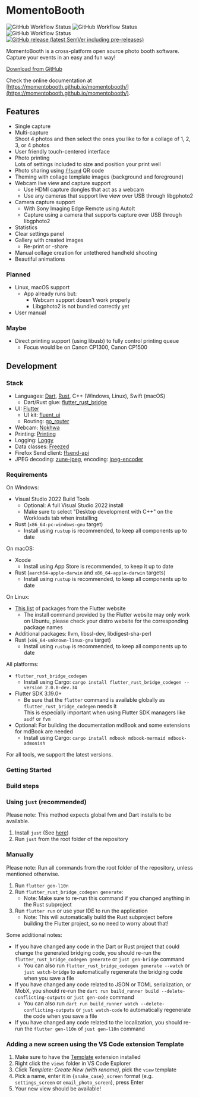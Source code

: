 # MomentoBooth

![GitHub Workflow Status](https://img.shields.io/github/actions/workflow/status/momentobooth/momentobooth/release-linux-appimage-x64.yml?label=Linux%20build)
![GitHub Workflow Status](https://img.shields.io/github/actions/workflow/status/momentobooth/momentobooth/release-macos-x64.yml?label=macOS%20build)
![GitHub Workflow Status](https://img.shields.io/github/actions/workflow/status/momentobooth/momentobooth/release-win-x64.yml?label=Windows%20build)
[![GitHub release (latest SemVer including pre-releases)](https://img.shields.io/github/v/release/momentobooth/momentobooth?include_prereleases&label=Latest%20version)](https://github.com/momentobooth/momentobooth/releases)

MomentoBooth is a cross-platform open source photo booth software. Capture your events in an easy and fun way!

[Download from GitHub](https://github.com/momentobooth/momentobooth/releases)

Check the online documentation at [https://momentobooth.github.io/momentobooth/](https://momentobooth.github.io/momentobooth/).

## Features

* Single capture
* Multi-capture\
  Shoot 4 photos and then select the ones you like to for a collage of 1, 2, 3, or 4 photos
* User friendly touch-centered interface
* Photo printing\
  Lots of settings included to size and position your print well
* Photo sharing using [`ffsend`](https://github.com/timvisee/ffsend) QR code
* Theming with collage template images (background and foreground)
* Webcam live view and capture support
  * Use HDMI capture dongles that act as a webcam
  * Use any cameras that support live view over USB through libgphoto2
* Camera capture support
  * With Sony Imaging Edge Remote using AutoIt
  * Capture using a camera that supports capture over USB through libgphoto2
* Statistics
* Clear settings panel
* Gallery with created images
  * Re-print or -share
* Manual collage creation for untethered handheld shooting
* Beautiful animations

### Planned

* Linux, macOS support
  * App already runs but:
    * Webcam support doesn't work properly
    * Libgphoto2 is not bundled correctly yet
* User manual

### Maybe

* Direct printing support (using libusb) to fully control printing queue
  * Focus would be on Canon CP1300, Canon CP1500

## Development

### Stack

* Languages: [Dart](https://dart.dev/), [Rust](https://www.rust-lang.org/), C++ (Windows, Linux), Swift (macOS)
  * Dart/Rust glue: [flutter_rust_bridge](https://pub.dev/packages/flutter_rust_bridge)
* UI: [Flutter](https://flutter.dev/)
  * UI kit: [fluent_ui](https://pub.dev/packages/fluent_ui)
  * Routing: [go_router](https://pub.dev/packages/go_router)
* Webcam: [Nokhwa](https://crates.io/crates/nokhwa)
* Printing: [Printing](https://pub.dev/packages/printing)
* Logging: [Loggy](https://pub.dev/packages/loggy)
* Data classes: [Freezed](https://pub.dev/packages/freezed)
* Firefox Send client: [ffsend-api](https://crates.io/crates/ffsend-api)
* JPEG decoding: [zune-jpeg](https://crates.io/crates/zune-jpeg), encoding: [jpeg-encoder](https://crates.io/crates/jpeg-encoder)

### Requirements

On Windows:

* Visual Studio 2022 Build Tools
  * Optional: A full Visual Studio 2022 install
  * Make sure to select "Desktop development with C++" on the Workloads tab when installing
* Rust (`x86_64-pc-windows-gnu` target)
  * Install using `rustup` is recommended, to keep all components up to date

On macOS:

* Xcode
  * Install using App Store is recommended, to keep it up to date
* Rust (`aarch64-apple-darwin` and `x86_64-apple-darwin` targets)
  * Install using `rustup` is recommended, to keep all components up to date

On Linux:

* [This list](https://docs.flutter.dev/get-started/install/linux#additional-linux-requirements) of packages from the Flutter website
  * The install command provided by the Flutter website may only work on Ubuntu, please check your distro website for the corresponding package names
* Additional packages: llvm, libssl-dev, libdigest-sha-perl
* Rust (`x86_64-unknown-linux-gnu` target)
  * Install using `rustup` is recommended, to keep all components up to date

All platforms:

* `flutter_rust_bridge_codegen`
  * Install using Cargo: `cargo install flutter_rust_bridge_codegen --version 2.0.0-dev.34`
* Flutter SDK 3.19.0+
  * Be sure that the `flutter` command is available globally as `flutter_rust_bridge_codegen` needs it\
    This is especially important when using Flutter SDK managers like `asdf` or `fvm`
* Optional: For building the documentation mdBook and some extensions for mdBook are needed
  * Install using Cargo: `cargo install mdbook mdbook-mermaid mdbook-admonish`

For all tools, we support the latest versions.

### Getting Started

### Build steps

### Using `just` (recommended)

Please note: This method expects global fvm and Dart installs to be available.

1. Install `just` (See [here](https://github.com/casey/just?tab=readme-ov-file#packages))
2. Run `just` from the root folder of the repository

### Manually

Please note: Run all commands from the root folder of the repository, unless mentioned otherwise.

1. Run `flutter gen-l10n`
2. Run `flutter_rust_bridge_codegen generate`:
    * Note: Make sure to re-run this command if you changed anything in the Rust subproject
3. Run `flutter run` or use your IDE to run the application
    * Note: This will automatically build the Rust subproject before building the Flutter project, so no need to worry about that!

Some additional notes:

* If you have changed any code in the Dart or Rust project that could change the generated bridging code, you should re-run the `flutter_rust_bridge_codegen generate` or `just gen-bridge` command
  * You can also run `flutter_rust_bridge_codegen generate --watch` or `just watch-bridge` to automatically regenerate the bridging code when you save a file
* If you have changed any code related to JSON or TOML serialization, or MobX, you should re-run the `dart run build_runner build --delete-conflicting-outputs` or `just gen-code` command
  * You can also run `dart run build_runner watch --delete-conflicting-outputs` or `just watch-code` to automatically regenerate the code when you save a file
* If you have changed any code related to the localization, you should re-run the `flutter gen-l10n` of `just gen-l10n` command

### Adding a new screen using the VS Code extension Template

1. Make sure to have the [Template](https://marketplace.visualstudio.com/items?itemName=yongwoo.templateplate) extension installed
2. Right click the `views` folder in VS Code Explorer
3. Click _Template: Create New (with rename)_, pick the `view` template
4. Pick a name, enter it in `{snake_case}_screen` format (e.g. `settings_screen` or `email_photo_screen`), press Enter
5. Your new view should be available!
